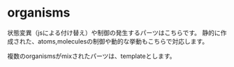 # organisms

状態変異（jsによる付け替え）や制御の発生するパーツはこちらです。
静的に作成された、atoms,moleculesの制御や動的な挙動もこちらで対応します。

複数のorganismsがmixされたパーツは、templateとします。
